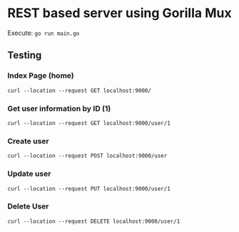 # REST based server using Gorilla Mux

Execute: `go run main.go`


## Testing

### Index Page (home)

`curl --location --request GET localhost:9000/`


### Get user information by ID (1)

`curl --location --request GET localhost:9000/user/1`


### Create user

`curl --location --request POST localhost:9000/user`

### Update user
`curl --location --request PUT localhost:9000/user/1`

### Delete User
`curl --location --request DELETE localhost:9000/user/1`


